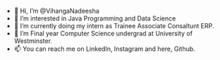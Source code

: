 - 👋 Hi, I’m @VihangaNadeesha
- 👀 I’m interested in Java Programming and Data Science
- 🌱 I’m currently doing my intern as Trainee Associate Consaltunt ERP.
- 💞️ I’m Final year Computer Science undergrad at University of Westminster. 
- 📫 You can reach me on LinkedIn, Instagram and here, Github.

<!---
VihangaNadeesha/VihangaNadeesha is a ✨ special ✨ repository because its `README.md` (this file) appears on your GitHub profile.
You can click the Preview link to take a look at your changes.
--->
